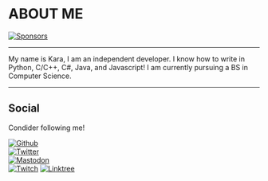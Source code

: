 # ABOUT ME

[![Sponsors](https://img.shields.io/github/sponsors/EinKara?style=for-the-badge)](https://github.com/sponsors/JushPush)

---

My name is Kara, I am an independent developer. I know how to write in Python, C/C++, C#, Java, and Javascript! I am currently pursuing a BS in Computer Science.

---
## Social

Condider following me!

[![Github](https://img.shields.io/github/followers/EinKara?logo=github&style=flat-square)](https://github.com/JushPush) </br>
[![Twitter](https://img.shields.io/twitter/follow/notokay3272?color=lightblue&logo=twitter&style=flat-square)](https://www.twitter.com/JushPush) </br>
[![Mastodon](https://img.shields.io/mastodon/follow/110277013601401573?logo=mastodon&style=flat-square)](https://mastodon.social/@einkara) </br>
[![Twitch](https://img.shields.io/twitch/status/karotik?logo=twitch&style=flat-square)](https://twitch.tv/jushpush)
[![Linktree](https://img.shields.io/twitch/status/karotik?logo=twitch&style=flat-square)](https://linktr.ee/jushpush)
